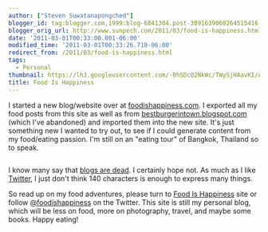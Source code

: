 ```yaml
---
author: ["Steven Suwatanapongched"]
blogger_id: tag:blogger.com,1999:blog-6841384.post-3891639060264515416
blogger_orig_url: http://www.sunpech.com/2011/03/food-is-happiness.html
date: '2011-03-01T00:33:00.001-06:00'
modified_time: '2011-03-01T00:33:26.710-06:00'
redirect_from: /2011/03/food-is-happiness.html
tags:
  - Personal
thumbnail: https://lh3.googleusercontent.com/-0hSDcQ2NkWc/TWySjHAavKI/AAAAAAAAhBg/s-7Ytz4ee5g/s600/steven_icon.jpg
title: Food Is Happiness
---
```



I started a new blog/website over at <a href="http://www.foodishappiness.com/">foodishappiness.com</a>. I exported all my food posts from this site as well as from <a href="http://bestburgerintown.blogspot.com/">bestburgerintown.blogspot.com</a> (which I've abandoned) and imported them into the new site. It's just something new I wanted to try out, to see if I could generate content from my food/eating passion. I'm still on an "eating tour" of Bangkok, Thailand so to speak.

<a href="https://lh3.googleusercontent.com/-0hSDcQ2NkWc/TWySjHAavKI/AAAAAAAAhBg/s-7Ytz4ee5g/s1600/steven_icon.jpg" alt=""><img   border="0" src="https://lh3.googleusercontent.com/-0hSDcQ2NkWc/TWySjHAavKI/AAAAAAAAhBg/s-7Ytz4ee5g/s320/steven_icon.jpg" alt="" /></a>

I know many say that <a href="http://www.google.com/#sclient=psy&amp;hl=en&amp;site=&amp;source=hp&amp;q=blogs+are+dead&amp;aq=f&amp;aqi=g1g-v2&amp;aql=&amp;oq=&amp;psj=1&amp;bav=on.1,or.&amp;fp=a2885925ea8ae0">blogs are dead</a>. I certainly hope not. As much as I like <a href="http://twitter.com/">Twitter</a>, I just don't think 140 characters is enough to express many things.

So read up on my food adventures, please turn to <a href="http://www.foodishappiness.com/">Food Is Happiness</a> site or follow <a href="http://twitter.com/foodishappiness">@foodishappiness</a> on the Twitter. This site is still my personal blog, which will be less on food, more on photography, travel, and maybe some books. Happy eating!